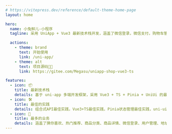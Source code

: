 ```yaml
---
# https://vitepress.dev/reference/default-theme-home-page
layout: home

hero:
  name: 小兔鲜儿-小程序
  tagline: 采用 UniApp + Vue3 最新技术栈开发，涵盖了微信登录，微信支付，购物车管理，订单管理等功能。

  actions:
    - theme: brand
      text: 开始使用
      link: /uni-app/
    - theme: alt
      text: 项目源码🧑‍💻
      link: https://gitee.com/Megasu/uniapp-shop-vue3-ts

features:
  - icon: 📦
    title: 最新技术栈
    details: 基于 uni-app 多端开发框架，采用 Vue3 + TS + Pinia + UniUi 的最新组合开发，编码符合 Eslint + Prettierrc + Git Hooks 团队规范。
  - icon: 🛠️
    title: 最佳的实践
    details: 组合式API最佳实践，Vue3+TS最佳实践，Pinia状态管理最佳实践，uni-ui 组件库最佳实践，开发主流微信小程序端并打包上线，同时兼容 H5 端。
  - icon: 🔑
    title: 最多的业务
    details: 涵盖了猜你喜欢、热门推荐、商品分类、商品详情、微信登录、用户管理、地址管理、购物车管理、订单管理等功能。包含微信登录，微信支付等业务。
---
```

